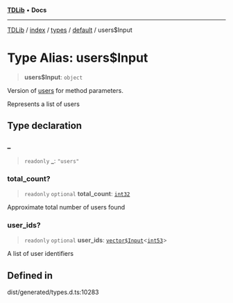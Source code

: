 [**TDLib**](../../../../../../README.md) • **Docs**

***

[TDLib](../../../../../../modules.md) / [index](../../../../../README.md) / [types](../../../README.md) / [default](../README.md) / users$Input

# Type Alias: users$Input

> **users$Input**: `object`

Version of [users](users.md) for method parameters.

Represents a list of users

## Type declaration

### \_

> `readonly` **\_**: `"users"`

### total\_count?

> `readonly` `optional` **total\_count**: [`int32`](int32.md)

Approximate total number of users found

### user\_ids?

> `readonly` `optional` **user\_ids**: [`vector$Input`](vector$Input.md)\<[`int53`](int53.md)\>

A list of user identifiers

## Defined in

dist/generated/types.d.ts:10283
